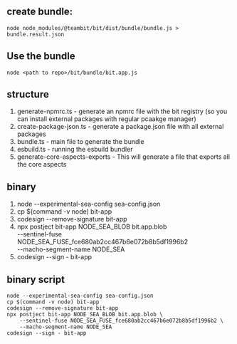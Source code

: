 ## create bundle:

```
node node_modules/@teambit/bit/dist/bundle/bundle.js > bundle.result.json
```

## Use the bundle

```
node <path to repo>/bit/bundle/bit.app.js
```

## structure

1. generate-npmrc.ts - generate an npmrc file with the bit registry
   (so you can install external packages with regular pcaakge manager)
1. create-package-json.ts - generate a package.json file with all external packages
1. bundle.ts - main file to generate the bundle
1. esbuild.ts - running the esbuild bundler
1. generate-core-aspects-exports - This will generate a file that exports all the core aspects

## binary

1. node --experimental-sea-config sea-config.json
1. cp $(command -v node) bit-app
1. codesign --remove-signature bit-app
1. npx postject bit-app NODE_SEA_BLOB bit.app.blob \
   --sentinel-fuse NODE_SEA_FUSE_fce680ab2cc467b6e072b8b5df1996b2 \
   --macho-segment-name NODE_SEA
1. codesign --sign - bit-app

## binary script

```
node --experimental-sea-config sea-config.json
cp $(command -v node) bit-app
codesign --remove-signature bit-app
npx postject bit-app NODE_SEA_BLOB bit.app.blob \
    --sentinel-fuse NODE_SEA_FUSE_fce680ab2cc467b6e072b8b5df1996b2 \
    --macho-segment-name NODE_SEA
codesign --sign - bit-app
```
